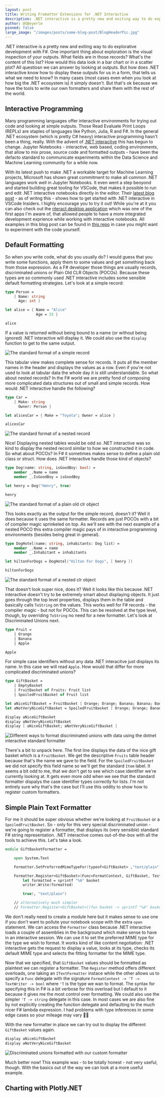 ```yaml
---
layout: post
title: Writing Fromatter Extensions for .NET Interactive
description: .NET interactive is a pretty new and exiting way to do explorative development with F#. One important thing about exploration is the visual inspection of your outputs. What fields are in those records? What's the content of this list? How would this data look in a bar chart or in a scatter plot? All questiosn we can answer by looking at outputs. But how does .NET interactive know how to display these outputs for us in a form, that tells us what we need to know? In many cases (most cases even when you look at how big the .NET ecosystem is) it simply doesn't. But that's ok because we have the tools to write our own formatters and share them with the rest of the world.
author: @GBeyerle
pinned: false
large_image: "/images/posts/some-blog-post/BlogHeaderPic.jpg"
---
```


.NET interactive is a pretty new and exiting way to do explorative development with F#. One important thing about exploration is the visual inspection of your outputs. What fields are in those records? What's the content of this list? How would this data look in a bar chart or in a scatter plot? All questiosn we can answer by looking at outputs. But how does .NET interactive know how to display these outputs for us in a form, that tells us what we need to know? In many cases (most cases even when you look at how big the .NET ecosystem is) it simply doesn't. But that's ok because we have the tools to write our own formatters and share them with the rest of the world.

<!--more-->

## <a name="interactive-programming">Interactive Programming</a>

Many programming languages offer interactive environments for trying out code and looking at simple outputs. Those Read Evaluate Print Loops (REPLs) are staples of languages like Python, Julia, R and F#. In the general .NET ecosystem (which is pretty C# heavy) interactive programming hasn't been a thing, really. With the advent of [.NET interacitve](https://github.com/dotnet/interactive) this has begun to change. Jupyter Notebooks - interactive, web based, coding environments, that allow to mix prose, source code and formatted outputs - have been the defacto standard to communicate experiments within the Data Science and Machine Learning community for a while now.

With its latest push to make .NET a workable target for Machine Learning projects, Microsoft has shown great commitment to make all common .NET languages work well in Jupyter Notebooks. It even went a step beoyond and started building great tooling for VSCode, that makes it possible to run and edit .NET interactive notebooks directly in the editor. Their [latest blog post](https://devblogs.microsoft.com/dotnet/net-interactive-preview-3-vs-code-insiders-and-polyglot-notebooks/) - as of writng this - shows how to get started with .NET interactive in VSCode Insiders. I highly encourage you to try it out! While you're at it you can also check out the [nteract desktop application](https://nteract.io/applications) which was one of the first apps I'm aware of, that allowed people to have a more integrated development exprience while working with interactive notebooks. All examples in this blog post can be found in [this repo](https://github.com/WalternativE/WritingDotNetInteractiveFormatters) in case you might want to experiment with the code yourself.

## <a name="default-formatting">Default Formatting</a>

So when you write code, what do you usually do? I would guess that you write some functions, apply them to some values and get something back from those expression. As a F# developer those things are usually records, discriminated unions or Plain Old CLR Objects (POCOs). Because these types are so commonly used .NET interactive includes some sensible default formatting strategies. Let's look at a simple record:

```fsharp
type Person =
    { Name: string
      Age: int }

let alice = { Name = "Alice"
              Age = 33 }

alice
```

If a value is returned without being bound to a name (or without being ignored) .NET interactive will display it. We could also use the `display` function to get to the same output.

![The standard format of a simple record](/images/posts/writing-formatters-for-dotnet-interactive/simple_record_formatted.jpg)

This tabular view makes complete sense for records. It puts all the member names in the header and displays the values as a row. Even if you're not used to look at tabular data the whole day it is still understandable. So what about nested records? In the F# world we are pretty fond of composing more complicated data structures out of small and simple records. How would .NET interactive handle the following?

```fsharp
type Car =
    { Make: string
      Owner: Person }

let alicesCar = { Make = "Toyota"; Owner = alice }

alicesCar
```
![The standard format of a nested record](/images/posts/writing-formatters-for-dotnet-interactive/nested_record_formatted.jpg)

Nice! Displaying nested tables would be odd so .NET interactive was so kind to display the nested record similar to how we constructed it in code. So what about POCOs? In F# it sometimes makes sense to define a plain old class or struct. How does .NET interactive handle those kind of objects?

```fsharp
type Dog(name: string, isGoodBoy: bool) =
    member _.Name = name
    member _.IsGoodBoy = isGoodBoy

let henry = Dog("Henry", true)

henry
```

![The standard format of a plain old clr object](/images/posts/writing-formatters-for-dotnet-interactive/simple_poco_formatted.jpg)

This looks exactly as the output for the simple record, doesn't it? Well it does because it uses the same formatter. Records are just POCOs with a bit of compiler magic sprinkeled on top. As we'll see with the next example of a nested POCO this extra compiler magic pays of in interactive programming environments (besides being great in general).


```fsharp
type DogHotel(name: string, inhabitants: Dog list) =
    member _.Name = name
    member _.Inhabitant = inhabitants

let hiltonForDogs = DogHotel("Hilton For Dogs", [ henry ])

hiltonForDogs
```

![The standard format of a nested clr object](/images/posts/writing-formatters-for-dotnet-interactive/nested_poco_formatted.jpg)

That doesn't look super nice, does it? Well it looks like this because .NET interactive doesn't try to be extremely smart about displaying objects. It just goes through the top level properties, displays them in the table and basically calls `ToString` on the values. This works well for F# records - the compiler magic - but not for POCOs. This can be resolved at the type level, though, by overriding `ToString` no need for a new formatter. Let's look at Discriminated Unions next.

```fsharp
type Fruit =
    | Orange
    | Banana
    | Apple

Apple
```

For simple case identifiers without any data .NET interacitve just displays its name. In this case we will read `Apple`. How would that differ for more complicated discriminated unions?

```fsharp
type GiftBasket =
    | EmptyBasket
    | FruitBasket of Fruits: Fruit list
    | SpoiledFruitBasket of Fruit list

let aNiceGiftBasket = FruitBasket [ Orange; Orange; Banana; Banana; Banana; Apple ]
let aNotVeryNiceGiftBasket = SpoiledFruitBasket [ Orange; Orange; Banana; Banana; Banana; Apple ]

display aNiceGiftBasket
display aNotVeryNiceGiftBasket
display [ aNiceGiftBasket; aNotVeryNiceGiftBasket ]
```

![Different ways to format discriminated unions with data using the dotnet interactive standard formatter](/images/posts/writing-formatters-for-dotnet-interactive/du_withdata_formatted.jpg)

There's a bit to unpack here. The first line displays the data of the nice gift basket which is a `FruitBasket`. We get the descriptive `Fruits` table header because that's the name we gave to the field. For the `SpoiledFruitBasket` we did not specify this field name so we'll get the standard `Item` label. It seems a bit odd to me, that we don't get to see which case identifier we're currently looking at. It gets even more odd when we see that the standard formatter dispalys the case identifier types correctly for lists. I'm not entirely sure why that's the case but I'll use this oddity to show how to register custom formatters.

## <a name="simple-plain-text-formatter">Simple Plain Text Formatter</a>

For me it should be super obvious whether we're looking at `FruitBasket` or a `SpoiledFruitBasket`. So - only for this very special discriminated union - we're going to register a formatter, that displays its (very sensible) standard F# string representation. .NET interactive comes out-of-the-box with all the tools to achieve this. Let's take a look.

```fsharp
module GiftBasketFormatter =

    open System.Text

    Formatter.SetPreferredMimeTypeFor(typeof<GiftBasket> ,"text/plain")

    Formatter.Register<GiftBasket>(Func<FormatContext, GiftBasket, TextWriter, bool>(fun context basket writer ->
        let formatted = sprintf "%A" basket
        writer.Write(formatted)

        true), "text/plain")

    // alternatively much simpler
    // Formatter.Register<GiftBasket>((fun basket -> sprintf "%A" basket), "text/plain")
```

We don't really need to create a module here but it makes sense to use one if you don't want to pollute your notebook scope with the extra `open` statement. We can access the `Formatter` class because .NET interactive loads a couple of assemblies in the background which make sense to have in an interactive session. We can use it to set the preferred MIME type for the type we wish to format. It works kind of like content negotiation: .NET interactive gets the request to display a value, looks at its type, checks its default MIME type and selects the fitting formatter for the MIME type.

Now that we specified, that `GiftBasket` values should be formatted as plaintext we can register a formatter. The `Register` method offers different overloads, one taking an `ITextFormatter` instace while the other allows us to specify a `Func` delegate with the signature `FormatContext -> 'T -> TextWriter -> bool` where `'T` is the type we wan to format. The syntax for specifying this in F# is a bit verbose for this overload but I default to it because it gives me the most control over formatting. We could also use the simpler `'T -> string` delegate in this case. In most cases we are also fine by not explicitly creating the function delegate and defaulting to the much nicer F# lambda expression. I had problems with type inferences in some edge cases so your mileage may vary 🤷‍♂️

With the new formatter in place we can try out to display the different `GiftBasket` values again.

```fsharp
display aNiceGiftBasket
display aNotVeryNiceGiftBasket
```

![Discriminated unions formatted with our custom formatter](/images/posts/writing-formatters-for-dotnet-interactive/du_withdata_formatted_custom.jpg)

Much better now! This example was - to be totally honest - not very useful, though. With the basics out of the way we can look at a more useful example.

## <a name="charting-with-plotly-net">Charting with Plotly.NET</a>
